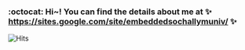 ### :octocat: Hi~! You can find the details about me at ✨ https://sites.google.com/site/embeddedsochallymuniv/ ✨

![Hits](https://hits.seeyoufarm.com/api/count/incr/badge.svg?url=https://github.com/jeonggunlee)

<!--
**jeonggunlee/jeonggunlee** is a ✨ _special_ ✨ repository because its `README.md` (this file) appears on your GitHub profile.

Here are some ideas to get you started:

- 🔭 I’m currently working on ...
- 🌱 I’m currently learning ...
- 👯 I’m looking to collaborate on ...
- 🤔 I’m looking for help with ...
- 💬 Ask me about ...
- 📫 How to reach me: ...
- 😄 Pronouns: ...
- ⚡ Fun fact: ...
-->
